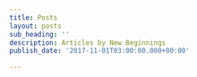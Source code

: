 ```yaml
---
title: Posts
layout: posts
sub_heading: ''
description: Articles by New Beginnings
publish_date: '2017-11-01T03:00:00.000+00:00'

---
```

